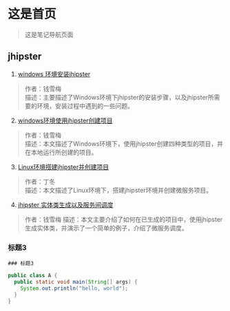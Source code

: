 # 这是首页

> 这是笔记导航页面
> 

## jhipster

1. [windows 环境安装jhipster](./docs/jhipster/jhipster-installing.md) 
> 作者：钱雪梅  
> 描述：主要描述了Windows环境下jhipster的安装步骤，以及jhipster所需要的环境，安装过程中遇到的一些问题。

2. [windows环境使用jhipster创建项目](./docs/jhipster/create-project.md)
> 作者：钱雪梅<br>
> 描述：本文描述了Windows环境下，使用jhipster创建四种类型的项目，并在本地运行所创建的项目。

3. [Linux环境搭建jhipster并创建项目](./docs/jhipster/linux_jhipster.md)
> 作者：丁冬<br>
> 描述：本文描述了Linux环境下，搭建jhipster环境并创建微服务项目。

4. [jhipster 实体类生成以及服务间调度](./docs/jhipster/jhipster-entity.md)
> 作者：钱雪梅
> 描述：本文主要介绍了如何在已生成的项目中，使用jhipster生成实体类，并演示了一个简单的例子，介绍了微服务调度。

### 标题3

```
### 标题3
```

```java
public class A {
  public static void main(String[] args) {
    System.out.println("hello, world");
  }
}

```